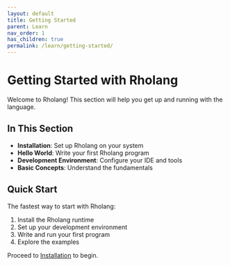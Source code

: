 ```yaml
---
layout: default
title: Getting Started
parent: Learn
nav_order: 1
has_children: true
permalink: /learn/getting-started/
---
```


# Getting Started with Rholang

Welcome to Rholang! This section will help you get up and running with the language.

## In This Section

- **Installation**: Set up Rholang on your system
- **Hello World**: Write your first Rholang program
- **Development Environment**: Configure your IDE and tools
- **Basic Concepts**: Understand the fundamentals

## Quick Start

The fastest way to start with Rholang:

1. Install the Rholang runtime
2. Set up your development environment
3. Write and run your first program
4. Explore the examples

Proceed to [Installation](installation.md) to begin.
